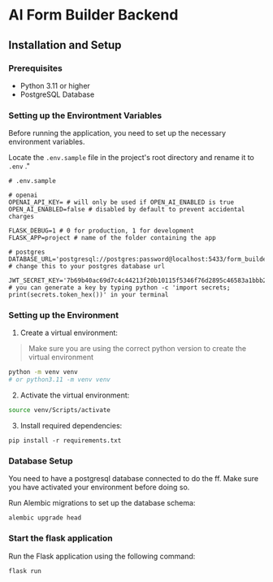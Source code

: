 # AI Form Builder Backend

## Installation and Setup

### Prerequisites

- Python 3.11 or higher
- PostgreSQL Database

### Setting up the Environtment Variables

Before running the application, you need to set up the necessary environment variables.

Locate the `.env.sample` file in the project's root directory and rename it to `.env` ."

```
# .env.sample

# openai
OPENAI_API_KEY= # will only be used if OPEN_AI_ENABLED is true
OPEN_AI_ENABLED=false # disabled by default to prevent accidental charges

FLASK_DEBUG=1 # 0 for production, 1 for development
FLASK_APP=project # name of the folder containing the app

# postgres
DATABASE_URL='postgresql://postgres:password@localhost:5433/form_builder' # change this to your postgres database url

JWT_SECRET_KEY='7b69b40ac69d7c4c44213f20b10115f5346f76d2895c46583a1bbb2fdb0ede59' # you can generate a key by typing python -c 'import secrets; print(secrets.token_hex())' in your terminal
```

### Setting up the Environment

1. Create a virtual environment:

> Make sure you are using the correct python version to create the virtual environment

```bash
python -m venv venv
# or python3.11 -m venv venv
```

2. Activate the virtual environment:

```bash
source venv/Scripts/activate
```

3. Install required dependencies:

```
pip install -r requirements.txt
```

### Database Setup

You need to have a postgresql database connected to do the ff. Make sure you have activated your environment before doing so.

Run Alembic migrations to set up the database schema:

```
alembic upgrade head
```

### Start the flask application

Run the Flask application using the following command:

```bash
flask run
```
